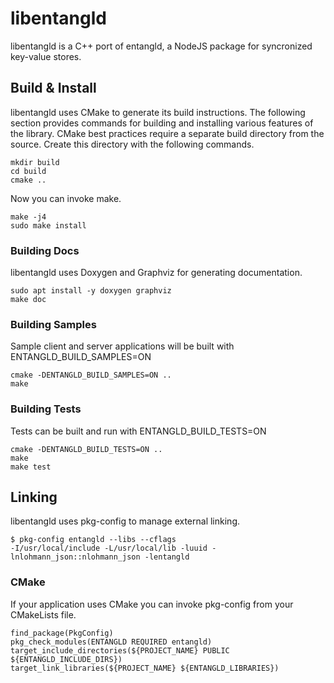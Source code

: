 # libentangld

libentangld is a C++ port of entangld, a NodeJS package for syncronized key-value stores.

## Build & Install

libentangld uses CMake to generate its build instructions.  The following section provides commands for building and installing various features of the library.  CMake best practices require a separate build directory from the source.  Create this directory with the following commands.

```
mkdir build
cd build
cmake ..
```

Now you can invoke make.

```
make -j4
sudo make install
```

### Building Docs
libentangld uses Doxygen and Graphviz for generating documentation.

```
sudo apt install -y doxygen graphviz
make doc
```

### Building Samples

Sample client and server applications will be built with ENTANGLD_BUILD_SAMPLES=ON

```
cmake -DENTANGLD_BUILD_SAMPLES=ON ..
make
```

### Building Tests

Tests can be built and run with ENTANGLD_BUILD_TESTS=ON

```
cmake -DENTANGLD_BUILD_TESTS=ON ..
make
make test
```

## Linking

libentangld uses pkg-config to manage external linking.

```
$ pkg-config entangld --libs --cflags
-I/usr/local/include -L/usr/local/lib -luuid -lnlohmann_json::nlohmann_json -lentangld
```

### CMake

If your application uses CMake you can invoke pkg-config from your CMakeLists file.

```
find_package(PkgConfig)
pkg_check_modules(ENTANGLD REQUIRED entangld)
target_include_directories(${PROJECT_NAME} PUBLIC ${ENTANGLD_INCLUDE_DIRS})
target_link_libraries(${PROJECT_NAME} ${ENTANGLD_LIBRARIES})
```